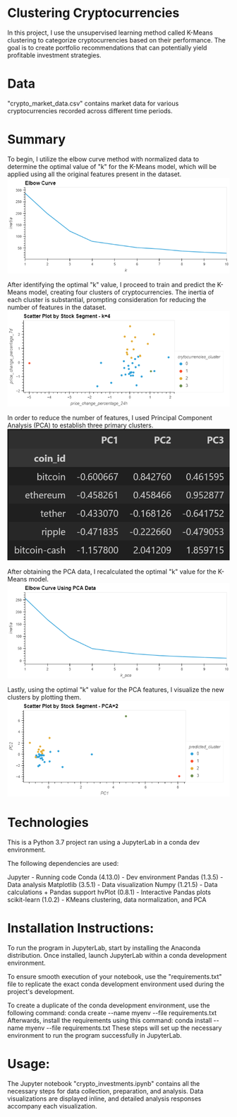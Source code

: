 # Clustering Cryptocurrencies
In this project, I use the unsupervised learning method called K-Means clustering to categorize cryptocurrencies based on their performance. The goal is to create portfolio recommendations that can potentially yield profitable investment strategies.

# Data
"crypto_market_data.csv" contains market data for various cryptocurrencies recorded across different time periods.

# Summary
To begin, I utilize the elbow curve method with normalized data to determine the optimal value of "k" for the K-Means model, which will be applied using all the original features present in the dataset.
![Elbow Curve](https://github.com/Kanwalifti/CryptoClustering/blob/main/CryptoClustering/Elbow_Curve.png)

After identifying the optimal "k" value, I proceed to train and predict the K-Means model, creating four clusters of cryptocurrencies. The inertia of each cluster is substantial, prompting consideration for reducing the number of features in the dataset.
![Clusters with Original Features](https://github.com/Kanwalifti/CryptoClustering/blob/main/CryptoClustering/Scatter1.png)

In order to reduce the number of features, I used Principal Component Analysis (PCA) to establish three primary clusters.
![PCA Clusters](https://github.com/Kanwalifti/CryptoClustering/blob/main/CryptoClustering/pca_123.png)

After obtaining the PCA data, I recalculated the optimal "k" value for the K-Means model.
![Optimal K for PCA](https://github.com/Kanwalifti/CryptoClustering/blob/main/CryptoClustering/Elbow_pca.png)

Lastly, using the optimal "k" value for the PCA features, I visualize the new clusters by plotting them.
![New Clusters Visualization](https://github.com/Kanwalifti/CryptoClustering/blob/main/CryptoClustering/PCA_scatter.png)

# Technologies
This is a Python 3.7 project ran using a JupyterLab in a conda dev environment.

The following dependencies are used:

Jupyter - Running code
Conda (4.13.0) - Dev environment
Pandas (1.3.5) - Data analysis
Matplotlib (3.5.1) - Data visualization
Numpy (1.21.5) - Data calculations + Pandas support
hvPlot (0.8.1) - Interactive Pandas plots
scikit-learn (1.0.2) - KMeans clustering, data normalization, and PCA

# Installation Instructions:
To run the program in JupyterLab, start by installing the Anaconda distribution. Once installed, launch JupyterLab within a conda development environment.

To ensure smooth execution of your notebook, use the "requirements.txt" file to replicate the exact conda development environment used during the project's development.

To create a duplicate of the conda development environment, use the following command:
    conda create --name myenv --file requirements.txt
Afterwards, install the requirements using this command:
    conda install --name myenv --file requirements.txt
These steps will set up the necessary environment to run the program successfully in JupyterLab.

# Usage:
The Jupyter notebook "crypto_investments.ipynb" contains all the necessary steps for data collection, preparation, and analysis. Data visualizations are displayed inline, and detailed analysis responses accompany each visualization.

